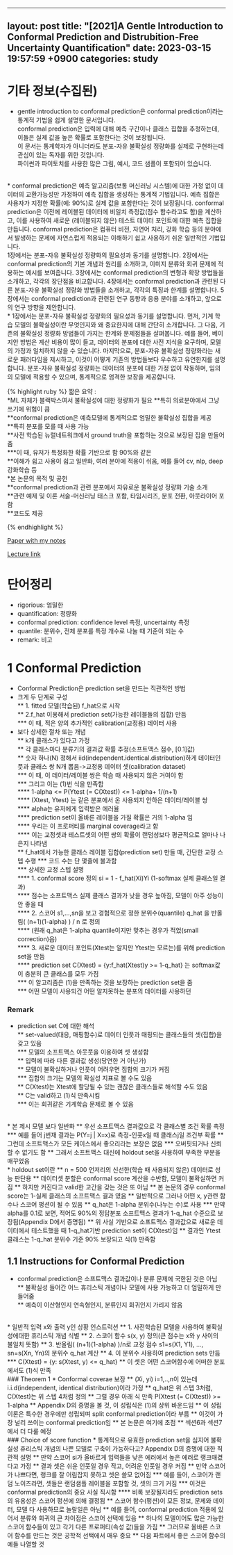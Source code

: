  ---
layout: post
title:  "[2021]A Gentle Introduction to Conformal Prediction and Distrubition-Free Uncertainty Quantification"
date:   2023-03-15 19:57:59 +0900
categories: study
---


# 기타 정보(수집된)  
* gentle introduction to conformal prediction은 conformal prediction이라는 통계적 기법을 쉽게 설명한 문서입니다.  
conformal prediction은 입력에 대해 예측 구간이나 클래스 집합을 추정하는데, 이들은 실제 값을 높은 확률로 포함한다는 것이 보장됩니다.  
이 문서는 통계학자가 아니더라도 분포-자유 불확실성 정량화를 실제로 구현하는데 관심이 있는 독자를 위한 것입니다.  
파이썬과 파이토치를 사용한 많은 그림, 예시, 코드 샘플이 포함되어 있습니다.  
<br/>
* conformal prediction은 예측 알고리즘(보통 머신러닝 시스템)에 대한 가정 없이 데이터의 교환가능성만 가정하여 예측 집합을 생성하는 통계적 기법입니다.  
예측 집합은 사용자가 지정한 확률(예: 90%)로 실제 값을 포함한다는 것이 보장됩니다.    
conformal prediction은 이전에 레이블된 데이터에 비일치 측정값(점수 함수라고도 함)을 계산하고, 이를 사용하여 새로운 (레이블되지 않은) 테스트 데이터 포인트에 대한 예측 집합을 만듭니다.  
conformal prediction은 컴퓨터 비전, 자연어 처리, 강화 학습 등의 분야에서 발생하는 문제에 자연스럽게 적용되는 이해하기 쉽고 사용하기 쉬운 일반적인 기법입니다.  
<br/>
1장에서는 분포-자유 불확실성 정량화의 필요성과 동기를 설명합니다.  
2장에서는 conformal prediction의 기본 개념과 원리를 소개하고, 이미지 분류와 회귀 문제에 적용하는 예시를 보여줍니다.    
3장에서는 conformal prediction의 변형과 확장 방법들을 소개하고, 각각의 장단점을 비교합니다.    
4장에서는 conformal prediction과 관련된 다른 분포-자유 불확실성 정량화 방법들을 소개하고, 각각의 특징과 한계를 설명합니다.  
5장에서는 conformal prediction과 관련된 연구 동향과 응용 분야를 소개하고, 앞으로의 연구 방향을 제안합니다.  
<br/>
* 1장에서는 분포-자유 불확실성 정량화의 필요성과 동기를 설명합니다. 
먼저, 기계 학습 모델의 불확실성이란 무엇인지와 왜 중요한지에 대해 간단히 소개합니다.  
그 다음, 기존의 불확실성 정량화 방법들이 가지는 한계와 문제점들을 살펴봅니다.  
예를 들어, 베이지안 방법은 계산 비용이 많이 들고, 데이터의 분포에 대한 사전 지식을 요구하며, 모델의 가정과 일치하지 않을 수 있습니다. 
마지막으로, 분포-자유 불확실성 정량화라는 새로운 패러다임을 제시하고, 이것이 어떻게 기존의 방법들보다 우수하고 유연한지를 설명합니다. 
분포-자유 불확실성 정량화는 데이터의 분포에 대한 가정 없이 작동하며, 임의의 모델에 적용할 수 있으며, 통계적으로 엄격한 보장을 제공합니다.  



{% highlight ruby %}
짧은 요약 :    
*ML 자체가 블랙박스여서 불확실성에 대한 정량화가 필요
**특히 의료분야에서 그냥 쓰기에 위험이 큼  
**conformal prediction은 예측모델에 통계적으로 엄밀한 불확실성 집합을 제공  
**특히 분포를 모를 때 사용 가능  
**사전 학습된 뉴럴네트워크에서 ground truth을 포함하는 것으로 보장된 집을 만들어줌  
***이 때, 유저가 특정화한 확률 기반으로 함 90%와 같은  
**이해가 쉽고 사용이 쉽고 일반화, 여러 분야에 적용이 쉬움, 예를 들어 cv, nlp, deep 강화학습 등  
*본 논문의 목적 및 공헌  
**conformal prediction과 관련 분포에서 자유로운 불확실성 정량화 기술 소개  
**관련 예제 및 이론 서술-머신러닝 태스크 포함, 타임시리즈, 분포 전환, 아웃라이어 포함  
**코드도 제공  


   
{% endhighlight %}


[Paper with my notes](https://drive.google.com/drive/folders/1VcrHqSlLZKguhClBB0X8MOU4_-NSGJ7E?usp=sharing)  


[Lecture link](https://www.youtube.com/watch?v=usaHyuu2TzY)  


# 단어정리  
* rigorious: 엄밀한  
* quantification: 정량화  
* conformal prediction: confidence level 측정, uncertainty 측정  
* quantile: 분위수, 전체 분포를 특정 개수로 나눌 때 기준이 되는 수  
* remark: 비고  

   

# 1 Conformal Prediction    
* Conformal Prediction은 prediction set을 만드는 직관적인 방법  
* 크게 두 단계로 구성  
** 1. fitted 모델(학습된) f_hat으로 시작  
** 2.f_hat 이용해서 prediction set(가능한 레이블들의 집합) 만듬  
*** 이 때, 적은 양의 추가적인 calibration(교정용) 데이터 사용  
* 보다 상세한 절차 또는 개념  
** k개 클래스가 있다고 가정  
** 각 클래스마다 분류기의 결과값 확률 추정(소프트맥스 점수, [0.1]값)  
** 숫자 하나(N) 정해서 iid(independent.identical.distribution)하게 데이터인풋과 클래스 쌍 N개 뽑음->교정용 데이터 셋(calibration dataset)    
*** 이 때, 이 데이터/레이블 쌍은 학습 때 사용되지 않은 거여야 함  
*** 그리고 이는 (1)번 식을 만족함  
**** 1-alpha <= P(Ytest (= C(Xtest)) <= 1-alpha+ 1/(n+1)  
**** (Xtest, Ytest) 는 같은 분포에서 온 사용되지 안하은 데이터/레이블 쌍  
**** alpha는 유저에게 입력받은 에러율  
**** prediction set이 올바른 레이블을 가질 확률은 거의 1-alpha 임  
**** 우리는 이 프로퍼티를 marginal coverage라고 함  
**** 이는 교정셋과 테스트셋의 어떤 쌍의 확률이 랜덤성보다 평균적으로 얼마나 나은지 나타냄  
** f_hat에서 가능한 클래스 레이블 집합(prediction set) 만들 때, 간단한 교정 스텝 수행
*** 코드 수는 단 몇줄에 불과함  
*** 상세한 교정 스텝 설명  
**** 1. conformal score 정의 si = 1 - f_hat(Xi)Yi  (1-softmax 실제 클래스일 결과)  
**** 점수는 소프트맥스 실제 클래스 결과가 낮을 경우 높아짐, 모델이 아주 성능이 안 좋을 때  
**** 2. 스코어 s1,...,sn을 보고 경험적으로 정한 분위수(quantile) q_hat 을 반올림( (n+1)(1-alpha) ) / n 로 정의   
**** (원래 q_hat은 1-alpha quantile이지만 맞추는 경우가 적었(small correction)음)  
**** 3. 새로운 데이터 포인트(Xtest는 알지만 Ytest는 모르는)를 위해 prediction set을 만듬  
**** prediction set C(Xtest) = {y:f_hat(Xtest)y >= 1-q_hat} 는 softmax값이 충분히 큰 클래스를 모두 가짐   
*** 이 알고리즘은 (1)을 만족하는 것을 보장하는 prediction set을 줌  
*** 어떤 모델이 사용되건 어떤 알지못하는 분포의 데이터를 사용하던  


### Remark  
* prediction set C에 대한 해석  
** set-valued(대응, 매핑함수)로 데이터 인풋과 매핑되는 클래스들의 셋(집합)을 갖고 있음   
*** 모델의 소프트맥스 아웃풋을 이용하여 셋 생성함  
** 입력에 따라 다른 결과값 생성(당연한 거 아닌가)   
** 모델이 불확실하거나 인풋이 어려우면 집합의 크기가 커짐  
*** 집합의 크기는 모델의 확실성 지표로 볼 수도 있음  
** C(Xtest)는 Xtest에 할당될 수 있는 괜찮은 클래스들로 해석할 수도 있음   
** C는 valid하고 (1)식 만족시킴  
*** 이는 회귀같은 기계학습 문제로 볼 수 있음    

<br/>
* 본 제시 모델 보다 일반화   
** 우선 소프트맥스 결과값으로 각 클래스별 조건 확률 측정  
*** 예를 들어 j번재 결과는 P(Y=j | X=x)로 측정-인풋x일 때 클래스j일 조건부 확률    
** 그런데 소프트맥스가 모든 케이스에서 좋으리라는 보장은 없음  
*** 오버핏되거나 신뢰할 수 없기도 함  
** 그래서 소프트맥스 대신에 holdout set을 사용하여 부족한 부분을 매꾸었음  

<br/>
* holdout set이란  
** n = 500 언저리의 신선한(학습 때 사용되지 않은) 데이터로 성능 판단용  
** 데이터셋 분할은 conformal score 계산을 수반함, 모델이 불확실하면 커짐  
** 하지만 커진다고 valid한 고간을 갖는 것은 또 아님  
** 본 논문의 경우 conformal score는 1-실제 클래스의 소프트맥스 결과 였음  
** 일반적으로 그러나 어떤 x, y관련 함수나 스코어 펑션이 될 수 있음  
** q_hat은 1-alpha 분위수(나누는 수)로 사용  
*** 만약 alpha를 0.1로 보면, 적어도 90%의 정답분포 소프트맥스 결과가 1-q_hat 수준으로 보장됨(Appendix D에서 증명됨)    
** 위 사실 기반으로 소프트맥스 결과값으로 새로운 데이터에서 테스트했을 때 1-q_hat기반 prediction set이 C(Xtest)임  
** 결과인 Ytest 클래스는 1-q_hat 분위수 기준 90% 보장되고 식(1) 만족함  
<br/>

## 1.1 Instructions for Conformal Prediction  
* conformal prediction은 소프트맥스 결과값이나 분류 문제에 국한된 것은 아님  
** 불확실성 들어간 어느 휴리스틱 개념이나 모델에 사용 가능하고 더 엄밀하게 만들어줌  
** 예측이 이산형인지 연속형인지, 분류인지 회귀인지 가리지 않음  
<br/>
* 일반적 입력 x와 출력 y인 상황 인스트럭션  
** 1. 사전학습된 모델을  사용하여 불확실성에대한 휴리스틱 개념 식별  
** 2. 스코어 함수 s(x, y) 정의(큰 점수는 x와 y 사이의 불일치 뜻함)  
** 3. 반올림( (n+1)(1-alpha) )/n로 교정 점수 s1=s(X1, Y1), ..., sn=s(Xn, Yn)의 분위수 q_hat 계산  
** 4. 이 분위수 사용하여 prediction sets 만듬  
*** C(Xtest) = {y: s(Xtest, y) <= q_hat}  
** 이 셋은 어떤 스코어함수에 어떠한 분포에서도 (1)식 만족  
<br/>
### Theorem 1  
* Conformal coverae 보장  
** (Xi, yi) i=1,..,n이 있는데 i.i.d(independent, identical distribution)이라 가정    
** q_hat은 위 스텝 3처럼, C(Xtest)는 위 스텝 4처럼 정의  
** 그럴 경우 아래 식 만족  
P(Xtest (= C(Xtest)) >= 1-alpha  
** Appendix D의 증명을 볼 것, 이 성립식은 (1)의 상위 바운드임  
** 이 성립 이론은 특수한 경우에만 성립되며 split conformal prediction이라 부름  
** 이것이 가장 널리 쓰이는 conformal prediction임  
** 본 논문은 여기에 초점  
** 섹션6과 섹션7에서 더 다룰 예정  
<br/>  
### Choice of score function  
* 통계적으로 유효한 prediction set을 심지어 불확실성 휴리스틱 개념의 나쁜 모델로 구축이 가능하다고? Appendix D의 증명에 대한 직관적 설명    
** 만약 스코어 si가 올바르게 입력들을 낮은 에러에서 높은 에러로 랭크매겼다고 가정  
** 결과 셋은 쉬운 인풋일 경우 작고, 어려운 인풋일 경우 커짐  
** 만약 스코어가 나쁘다면, 랭크를 잘 어림잡지 못하고 셋은 쓸모 없어짐  
*** 예를 들어, 스코어가 랜덤 노이즈라면, 셋들은 랜덤샘플 레이블을 포함할 것, 셋의 크기 커짐  
*** 이것은 conformal prediction의 중요 사실 직시함  
**** 비록 보장될지라도 prediction sets의 유용성은 스코어 펑션에 의해 결정됨  
** 스코어 함수(펑션)이 모든 정보, 문제와 데이터, 모델 다 사용하므로 놀랄일은 아님  
** 예를 들어, conformal prediction 적용에 있어서 분류와 회귀의 큰 차이점은 스코어 선택에 있음  
** 하나의 모델이어도 많은 가능한 스코어 함수들이 있고 각기 다른 프로퍼티(속성 값)들을 가짐  
** 그러므로 올바른 스코어 함수를 만드는 것은 공학적 선택에서 매우 중요  
** 다음 파트에서 좋은 스코어 함수의 예들 나열할 것  
 


















